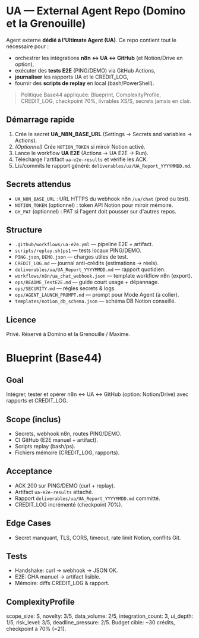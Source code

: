 # UA — External Agent Repo (Domino et la Grenouille)

Agent externe **dédié à l'Ultimate Agent (UA)**. Ce repo contient tout le nécessaire pour :
- orchestrer les intégrations **n8n ↔ UA ↔ GitHub** (et Notion/Drive en option),
- exécuter des **tests E2E** (PING/DEMO) via GitHub Actions,
- **journaliser** les rapports UA et le CREDIT_LOG,
- fournir des **scripts de replay** en local (bash/PowerShell).

> Politique Base44 appliquée: Blueprint, ComplexityProfile, CREDIT_LOG, checkpoint 70%, livrables XS/S, secrets jamais en clair.

## Démarrage rapide
1. Crée le secret **UA_N8N_BASE_URL** (Settings → Secrets and variables → Actions).
2. *(Optionnel)* Crée `NOTION_TOKEN` si miroir Notion activé.
3. Lance le workflow **UA E2E** (Actions → UA E2E → Run).
4. Télécharge l'artifact `ua-e2e-results` et vérifie les ACK.
5. Lis/commits le rapport généré: `deliverables/ua/UA_Report_YYYYMMDD.md`.

## Secrets attendus
- `UA_N8N_BASE_URL` : URL HTTPS du webhook n8n `/ua/chat` (prod ou test).
- `NOTION_TOKEN` (optionnel) : token API Notion pour miroir mémoire.
- `GH_PAT` (optionnel) : PAT si l'agent doit pousser sur d'autres repos.

## Structure
- `.github/workflows/ua-e2e.yml` — pipeline E2E + artifact.
- `scripts/replay.sh|ps1` — tests locaux PING/DEMO.
- `PING.json`, `DEMO.json` — charges utiles de test.
- `CREDIT_LOG.md` — journal anti-crédits (estimations → réels).
- `deliverables/ua/UA_Report_YYYYMMDD.md` — rapport quotidien.
- `workflows/n8n/ua_chat_webhook.json` — template workflow n8n (export).
- `ops/README_TestE2E.md` — guide court usage + dépannage.
- `ops/SECURITY.md` — règles secrets & logs.
- `ops/AGENT_LAUNCH_PROMPT.md` — prompt pour Mode Agent (à coller).
- `templates/notion_db_schema.json` — schéma DB Notion conseillé.

## Licence
Privé. Réservé à Domino et la Grenouille / Maxime.

# Blueprint (Base44)

## Goal
Intégrer, tester et opérer n8n ↔ UA ↔ GitHub (option: Notion/Drive) avec rapports et CREDIT_LOG.

## Scope (inclus)
- Secrets, webhook n8n, routes PING/DEMO.
- CI GitHub (E2E manuel + artifact).
- Scripts replay (bash/ps).
- Fichiers mémoire (CREDIT_LOG, rapports).

## Acceptance
- ACK 200 sur PING/DEMO (curl + replay).
- Artifact `ua-e2e-results` attaché.
- Rapport `deliverables/ua/UA_Report_YYYYMMDD.md` committé.
- CREDIT_LOG incrémenté (checkpoint 70%).

## Edge Cases
- Secret manquant, TLS, CORS, timeout, rate limit Notion, conflits Git.

## Tests
- Handshake: curl → webhook → JSON OK.
- E2E: GHA manuel → artifact lisible.
- Mémoire: diffs CREDIT_LOG & rapport.

## ComplexityProfile
scope_size: S, novelty: 3/5, data_volume: 2/5, integration_count: 3, ui_depth: 1/5, risk_level: 3/5, deadline_pressure: 2/5.
Budget cible: ~30 crédits, checkpoint à 70% (=21).

